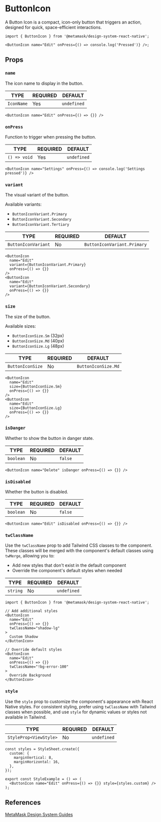 # ButtonIcon

A Button Icon is a compact, icon-only button that triggers an action, designed for quick, space-efficient interactions.

```tsx
import { ButtonIcon } from '@metamask/design-system-react-native';

<ButtonIcon name="Edit" onPress={() => console.log('Pressed')} />;
```

## Props

### `name`

The icon name to display in the button.

| TYPE       | REQUIRED | DEFAULT     |
| ---------- | -------- | ----------- |
| `IconName` | Yes      | `undefined` |

```tsx
<ButtonIcon name="Edit" onPress={() => {}} />
```

### `onPress`

Function to trigger when pressing the button.

| TYPE         | REQUIRED | DEFAULT     |
| ------------ | -------- | ----------- |
| `() => void` | Yes      | `undefined` |

```tsx
<ButtonIcon name="Settings" onPress={() => console.log('Settings pressed')} />
```

### `variant`

The visual variant of the button.

Available variants:

- `ButtonIconVariant.Primary`
- `ButtonIconVariant.Secondary`
- `ButtonIconVariant.Tertiary`

| TYPE                | REQUIRED | DEFAULT                     |
| ------------------- | -------- | --------------------------- |
| `ButtonIconVariant` | No       | `ButtonIconVariant.Primary` |

```tsx
<ButtonIcon
  name="Edit"
  variant={ButtonIconVariant.Primary}
  onPress={() => {}}
/>
<ButtonIcon
  name="Edit"
  variant={ButtonIconVariant.Secondary}
  onPress={() => {}}
/>
```

### `size`

The size of the button.

Available sizes:

- `ButtonIconSize.Sm` (32px)
- `ButtonIconSize.Md` (40px)
- `ButtonIconSize.Lg` (48px)

| TYPE             | REQUIRED | DEFAULT             |
| ---------------- | -------- | ------------------- |
| `ButtonIconSize` | No       | `ButtonIconSize.Md` |

```tsx
<ButtonIcon
  name="Edit"
  size={ButtonIconSize.Sm}
  onPress={() => {}}
/>
<ButtonIcon
  name="Edit"
  size={ButtonIconSize.Lg}
  onPress={() => {}}
/>
```

### `isDanger`

Whether to show the button in danger state.

| TYPE      | REQUIRED | DEFAULT |
| --------- | -------- | ------- |
| `boolean` | No       | `false` |

```tsx
<ButtonIcon name="Delete" isDanger onPress={() => {}} />
```

### `isDisabled`

Whether the button is disabled.

| TYPE      | REQUIRED | DEFAULT |
| --------- | -------- | ------- |
| `boolean` | No       | `false` |

```tsx
<ButtonIcon name="Edit" isDisabled onPress={() => {}} />
```

### `twClassName`

Use the `twClassName` prop to add Tailwind CSS classes to the component. These classes will be merged with the component's default classes using `twMerge`, allowing you to:

- Add new styles that don't exist in the default component
- Override the component's default styles when needed

| TYPE     | REQUIRED | DEFAULT     |
| -------- | -------- | ----------- |
| `string` | No       | `undefined` |

```tsx
import { ButtonIcon } from '@metamask/design-system-react-native';

// Add additional styles
<ButtonIcon
  name="Edit"
  onPress={() => {}}
  twClassName="shadow-lg"
>
  Custom Shadow
</ButtonIcon>

// Override default styles
<ButtonIcon
  name="Edit"
  onPress={() => {}}
  twClassName="!bg-error-100"
>
  Override Background
</ButtonIcon>
```

### `style`

Use the `style` prop to customize the component's appearance with React Native styles. For consistent styling, prefer using `twClassName` with Tailwind classes when possible, and use `style` for dynamic values or styles not available in Tailwind.

| TYPE                   | REQUIRED | DEFAULT     |
| ---------------------- | -------- | ----------- |
| `StyleProp<ViewStyle>` | No       | `undefined` |

```tsx
const styles = StyleSheet.create({
  custom: {
    marginVertical: 8,
    marginHorizontal: 16,
  },
});

export const StyleExample = () => (
  <ButtonIcon name="Edit" onPress={() => {}} style={styles.custom} />
);
```

## References

[MetaMask Design System Guides](https://www.notion.so/MetaMask-Design-System-Guides-Design-f86ecc914d6b4eb6873a122b83c12940)
